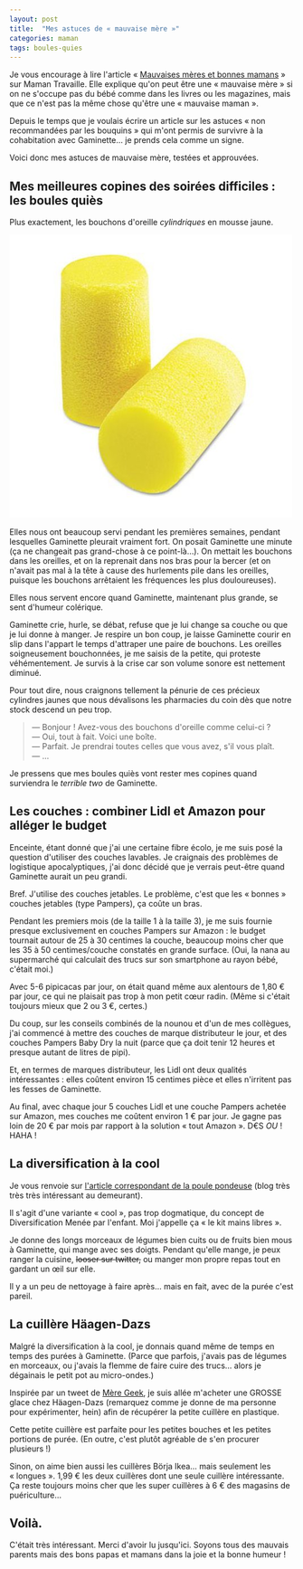 ```yaml
---
layout: post
title:  "Mes astuces de « mauvaise mère »"
categories: maman
tags: boules-quies
---
```


Je vous encourage à lire l'article « [Mauvaises mères et bonnes mamans](http://yahoo.mamantravaille.fr/maman_travaille/2015/02/mauvaises-m%C3%A8res-et-bonnes-mamans.html) » sur Maman Travaille. Elle explique qu'on peut être une « mauvaise mère » si on ne s'occupe pas du bébé comme dans les livres ou les magazines, mais que ce n'est pas la même chose qu'être une « mauvaise maman ».

Depuis le temps que je voulais écrire un article sur les astuces « non recommandées par les bouquins » qui m'ont permis de survivre à la cohabitation avec Gaminette… je prends cela comme un signe.

Voici donc mes astuces de mauvaise mère, testées et approuvées.

## Mes meilleures copines des soirées difficiles : les boules quiès

Plus exactement, les bouchons d'oreille *cylindriques* en mousse jaune.

![Les bouchons](/img/2015/02/earplugs.jpg)

Elles nous ont beaucoup servi pendant les premières semaines, pendant lesquelles Gaminette pleurait vraiment fort. On posait Gaminette une minute (ça ne changeait pas grand-chose à ce point-là…). On mettait les bouchons dans les oreilles, et on la reprenait dans nos bras pour la bercer (et on n'avait pas mal à la tête à cause des hurlements pile dans les oreilles, puisque les bouchons arrêtaient les fréquences les plus douloureuses).

Elles nous servent encore quand Gaminette, maintenant plus grande, se sent d'humeur colérique.

Gaminette crie, hurle, se débat, refuse que je lui change sa couche ou que je lui donne à manger. Je respire un bon coup, je laisse Gaminette courir en slip dans l'appart le temps d'attraper une paire de bouchons. Les oreilles soigneusement bouchonnées, je me saisis de la petite, qui proteste véhémentement. Je survis à la crise car son volume sonore est nettement diminué.

Pour tout dire, nous craignons tellement la pénurie de ces précieux cylindres jaunes que nous dévalisons les pharmacies du coin dès que notre stock descend un peu trop.

> — Bonjour ! Avez-vous des bouchons d'oreille comme celui-ci ?  
> — Oui, tout à fait. Voici une boîte.  
> — Parfait. Je prendrai toutes celles que vous avez, s'il vous plaît.  
> — …  

Je pressens que mes boules quiès vont rester mes copines quand surviendra le _terrible two_ de Gaminette.

## Les couches : combiner Lidl et Amazon pour alléger le budget

Enceinte, étant donné que j'ai une certaine fibre écolo, je me suis posé la question d'utiliser des couches lavables. Je craignais des problèmes de logistique apocalyptiques, j'ai donc décidé que je verrais peut-être quand Gaminette aurait un peu grandi.

Bref. J'utilise des couches jetables. Le problème, c'est que les « bonnes » couches jetables (type Pampers), ça coûte un bras.

Pendant les premiers mois (de la taille 1 à la taille 3), je me suis fournie presque exclusivement en couches Pampers sur Amazon : le budget tournait autour de 25 à 30 centimes la couche, beaucoup moins cher que les 35 à 50 centimes/couche constatés en grande surface. (Oui, la nana au supermarché qui calculait des trucs sur son smartphone au rayon bébé, c'était moi.)

Avec 5-6 pipicacas par jour, on était quand même aux alentours de 1,80 € par jour, ce qui ne plaisait pas trop à mon petit cœur radin. (Même si c'était toujours mieux que 2 ou 3 €, certes.)

Du coup, sur les conseils combinés de la nounou et d'un de mes collègues, j'ai commencé à mettre des couches de marque distributeur le jour, et des couches Pampers Baby Dry la nuit (parce que ça doit tenir 12 heures et presque autant de litres de pipi).

Et, en termes de marques distributeur, les Lidl ont deux qualités intéressantes : elles coûtent environ 15 centimes pièce et elles n'irritent pas les fesses de Gaminette.

Au final, avec chaque jour 5 couches Lidl et une couche Pampers achetée sur Amazon, mes couches me coûtent environ 1 € par jour. Je gagne pas loin de 20 € par mois par rapport à la solution « tout Amazon ». D€S $OU$ ! HAHA !

## La diversification à la cool

Je vous renvoie sur [l'article correspondant de la poule pondeuse](http://www.poule-pondeuse.fr/2010/09/10/la-diversification-a-la-cool/) (blog très très très intéressant au demeurant).

Il s'agit d'une variante « cool », pas trop dogmatique, du concept de Diversification Menée par l'enfant. Moi j'appelle ça « le kit mains libres ».

Je donne des longs morceaux de légumes bien cuits ou de fruits bien mous à Gaminette, qui mange avec ses doigts. Pendant qu'elle mange, je peux ranger la cuisine, <del>looser sur twitter,</del> ou manger mon propre repas tout en gardant un œil sur elle.

Il y a un peu de nettoyage à faire après… mais en fait, avec de la purée c'est pareil.

## La cuillère Häagen-Dazs

Malgré la diversification à la cool, je donnais quand même de temps en temps des purées à Gaminette. (Parce que parfois, j'avais pas de légumes en morceaux, ou j'avais la flemme de faire cuire des trucs… alors je dégainais le petit pot au micro-ondes.)

Inspirée par un tweet de [Mère Geek](https://flugulu.wordpress.com), je suis allée m'acheter une GROSSE glace chez Häagen-Dazs (remarquez comme je donne de ma personne pour expérimenter, hein) afin de récupérer la petite cuillère en plastique.

Cette petite cuillère est parfaite pour les petites bouches et les petites portions de purée. (En outre, c'est plutôt agréable de s'en procurer plusieurs !)

Sinon, on aime bien aussi les cuillères Börja Ikea… mais seulement les « longues ». 1,99 € les deux cuillères dont une seule cuillère intéressante. Ça reste toujours moins cher que les super cuillères à 6 € des magasins de puériculture…

## Voilà.

C'était très intéressant. Merci d'avoir lu jusqu'ici. Soyons tous des mauvais parents mais des bons papas et mamans dans la joie et la bonne humeur !

